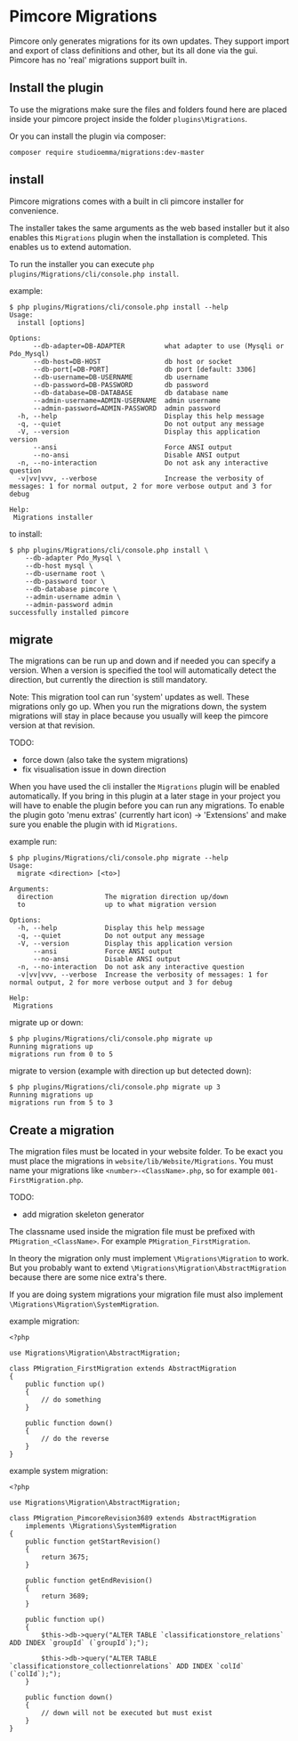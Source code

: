 Pimcore Migrations
==================

Pimcore only generates migrations for its own updates. They support import and
export of class definitions and other, but its all done via the gui. Pimcore
has no 'real' migrations support built in.

Install the plugin
------------------

To use the migrations make sure the files and folders found here are placed
inside your pimcore project inside the folder `plugins\Migrations`.

Or you can install the plugin via composer:

~~~
composer require studioemma/migrations:dev-master
~~~

install
-------

Pimcore migrations comes with a built in cli pimcore installer for convenience.

The installer takes the same arguments as the web based installer but it also
enables this `Migrations` plugin when the installation is completed. This
enables us to extend automation.

To run the installer you can execute `php plugins/Migrations/cli/console.php install`.

example:

~~~
$ php plugins/Migrations/cli/console.php install --help
Usage:
  install [options]

Options:
      --db-adapter=DB-ADAPTER          what adapter to use (Mysqli or Pdo_Mysql)
      --db-host=DB-HOST                db host or socket
      --db-port[=DB-PORT]              db port [default: 3306]
      --db-username=DB-USERNAME        db username
      --db-password=DB-PASSWORD        db password
      --db-database=DB-DATABASE        db database name
      --admin-username=ADMIN-USERNAME  admin username
      --admin-password=ADMIN-PASSWORD  admin password
  -h, --help                           Display this help message
  -q, --quiet                          Do not output any message
  -V, --version                        Display this application version
      --ansi                           Force ANSI output
      --no-ansi                        Disable ANSI output
  -n, --no-interaction                 Do not ask any interactive question
  -v|vv|vvv, --verbose                 Increase the verbosity of messages: 1 for normal output, 2 for more verbose output and 3 for debug

Help:
 Migrations installer
~~~

to install:

~~~
$ php plugins/Migrations/cli/console.php install \
    --db-adapter Pdo_Mysql \
    --db-host mysql \
    --db-username root \
    --db-password toor \
    --db-database pimcore \
    --admin-username admin \
    --admin-password admin
successfully installed pimcore
~~~

migrate
-------

The migrations can be run up and down and if needed you can specify a version.
When a version is specified the tool will automatically detect the direction,
but currently the direction is still mandatory.

Note: This migration tool can run 'system' updates as well. These migrations
only go up. When you run the migrations down, the system migrations will stay
in place because you usually will keep the pimcore version at that revision.

TODO:

- force down (also take the system migrations)
- fix visualisation issue in down direction

When you have used the cli installer the `Migrations` plugin will be enabled
automatically. If you bring in this plugin at a later stage in your project you
will have to enable the plugin before you can run any migrations. To enable the
plugin goto 'menu extras' (currently hart icon) -> 'Extensions' and make sure
you enable the plugin with id `Migrations`.

example run:

~~~
$ php plugins/Migrations/cli/console.php migrate --help
Usage:
  migrate <direction> [<to>]

Arguments:
  direction             The migration direction up/down
  to                    up to what migration version

Options:
  -h, --help            Display this help message
  -q, --quiet           Do not output any message
  -V, --version         Display this application version
      --ansi            Force ANSI output
      --no-ansi         Disable ANSI output
  -n, --no-interaction  Do not ask any interactive question
  -v|vv|vvv, --verbose  Increase the verbosity of messages: 1 for normal output, 2 for more verbose output and 3 for debug

Help:
 Migrations
~~~

migrate up or down:

~~~
$ php plugins/Migrations/cli/console.php migrate up
Running migrations up
migrations run from 0 to 5
~~~

migrate to version (example with direction up but detected down):

~~~
$ php plugins/Migrations/cli/console.php migrate up 3
Running migrations up
migrations run from 5 to 3
~~~

Create a migration
------------------

The migration files must be located in your website folder. To be exact you
must place the migrations in `website/lib/Website/Migrations`. You must name
your migrations like `<number>-<ClassName>.php`, so for example
`001-FirstMigration.php`.

TODO:

- add migration skeleton generator

The classname used inside the migration file must be prefixed with
`PMigration_<ClassName>`. For example `PMigration_FirstMigration`.

In theory the migration only must implement `\Migrations\Migration` to work.
But you probably want to extend `\Migrations\Migration\AbstractMigration`
because there are some nice extra's there.

If you are doing system migrations your migration file must also implement
`\Migrations\Migration\SystemMigration`.

example migration:

~~~
<?php

use Migrations\Migration\AbstractMigration;

class PMigration_FirstMigration extends AbstractMigration
{
    public function up()
    {
        // do something
    }

    public function down()
    {
        // do the reverse
    }
}
~~~

example system migration:

~~~
<?php

use Migrations\Migration\AbstractMigration;

class PMigration_PimcoreRevision3689 extends AbstractMigration
    implements \Migrations\SystemMigration
{
    public function getStartRevision()
    {
        return 3675;
    }

    public function getEndRevision()
    {
        return 3689;
    }

    public function up()
    {
        $this->db->query("ALTER TABLE `classificationstore_relations` ADD INDEX `groupId` (`groupId`);");

        $this->db->query("ALTER TABLE `classificationstore_collectionrelations` ADD INDEX `colId` (`colId`);");
    }

    public function down()
    {
        // down will not be executed but must exist
    }
}
~~~
